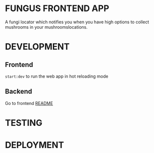 # FUNGUS FRONTEND APP

A fungi locator which notifies you when you have high options to collect mushrooms in your mushroomslocations.

# DEVELOPMENT

## Frontend

`start:dev` to run the web app in hot reloading mode

## Backend

Go to frontend [README](../../README.md)

# TESTING

# DEPLOYMENT